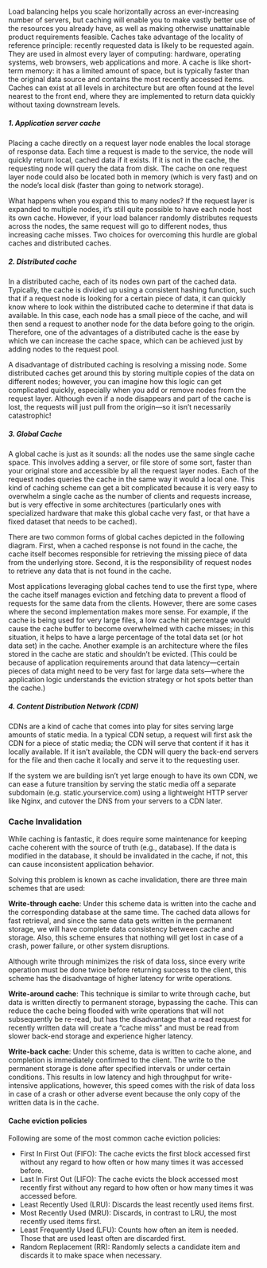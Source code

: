 Load balancing helps you scale horizontally across an ever-increasing number of servers, but caching will enable you to make vastly better use of the resources you already have, as well as making otherwise unattainable product requirements feasible. Caches take advantage of the locality of reference principle: recently requested data is likely to be requested again. They are used in almost every layer of computing: hardware, operating systems, web browsers, web applications and more. A cache is like short-term memory: it has a limited amount of space, but is typically faster than the original data source and contains the most recently accessed items. Caches can exist at all levels in architecture but are often found at the level nearest to the front end, where they are implemented to return data quickly without taxing downstream levels.

##### 1. Application server cache

Placing a cache directly on a request layer node enables the local storage of response data. Each time a request is made to the service, the node will quickly return local, cached data if it exists. If it is not in the cache, the requesting node will query the data from disk. The cache on one request layer node could also be located both in memory (which is very fast) and on the node’s local disk (faster than going to network storage).

What happens when you expand this to many nodes? If the request layer is expanded to multiple nodes, it’s still quite possible to have each node host its own cache. However, if your load balancer randomly distributes requests across the nodes, the same request will go to different nodes, thus increasing cache misses. Two choices for overcoming this hurdle are global caches and distributed caches.

##### 2. Distributed cache

In a distributed cache, each of its nodes own part of the cached data. Typically, the cache is divided up using a consistent hashing function, such that if a request node is looking for a certain piece of data, it can quickly know where to look within the distributed cache to determine if that data is available. In this case, each node has a small piece of the cache, and will then send a request to another node for the data before going to the origin. Therefore, one of the advantages of a distributed cache is the ease by which we can increase the cache space, which can be achieved just by adding nodes to the request pool.

A disadvantage of distributed caching is resolving a missing node. Some distributed caches get around this by storing multiple copies of the data on different nodes; however, you can imagine how this logic can get complicated quickly, especially when you add or remove nodes from the request layer. Although even if a node disappears and part of the cache is lost, the requests will just pull from the origin—so it isn’t necessarily catastrophic!

##### 3. Global Cache

A global cache is just as it sounds: all the nodes use the same single cache space. This involves adding a server, or file store of some sort, faster than your original store and accessible by all the request layer nodes. Each of the request nodes queries the cache in the same way it would a local one. This kind of caching scheme can get a bit complicated because it is very easy to overwhelm a single cache as the number of clients and requests increase, but is very effective in some architectures (particularly ones with specialized hardware that make this global cache very fast, or that have a fixed dataset that needs to be cached).

There are two common forms of global caches depicted in the following diagram. First, when a cached response is not found in the cache, the cache itself becomes responsible for retrieving the missing piece of data from the underlying store. Second, it is the responsibility of request nodes to retrieve any data that is not found in the cache.

Most applications leveraging global caches tend to use the first type, where the cache itself manages eviction and fetching data to prevent a flood of requests for the same data from the clients. However, there are some cases where the second implementation makes more sense. For example, if the cache is being used for very large files, a low cache hit percentage would cause the cache buffer to become overwhelmed with cache misses; in this situation, it helps to have a large percentage of the total data set (or hot data set) in the cache. Another example is an architecture where the files stored in the cache are static and shouldn’t be evicted. (This could be because of application requirements around that data latency—certain pieces of data might need to be very fast for large data sets—where the application logic understands the eviction strategy or hot spots better than the cache.)

##### 4. Content Distribution Network (CDN)

CDNs are a kind of cache that comes into play for sites serving large amounts of static media. In a typical CDN setup, a request will first ask the CDN for a piece of static media; the CDN will serve that content if it has it locally available. If it isn’t available, the CDN will query the back-end servers for the file and then cache it locally and serve it to the requesting user.

If the system we are building isn’t yet large enough to have its own CDN, we can ease a future transition by serving the static media off a separate subdomain (e.g. static.yourservice.com) using a lightweight HTTP server like Nginx, and cutover the DNS from your servers to a CDN later.

### Cache Invalidation
While caching is fantastic, it does require some maintenance for keeping cache coherent with the source of truth (e.g., database). If the data is modified in the database, it should be invalidated in the cache, if not, this can cause inconsistent application behavior.

Solving this problem is known as cache invalidation, there are three main schemes that are used:

__Write-through cache__: Under this scheme data is written into the cache and the corresponding database at the same time. The cached data allows for fast retrieval, and since the same data gets written in the permanent storage, we will have complete data consistency between cache and storage. Also, this scheme ensures that nothing will get lost in case of a crash, power failure, or other system disruptions.

Although write through minimizes the risk of data loss, since every write operation must be done twice before returning success to the client, this scheme has the disadvantage of higher latency for write operations.

__Write-around cache__: This technique is similar to write through cache, but data is written directly to permanent storage, bypassing the cache. This can reduce the cache being flooded with write operations that will not subsequently be re-read, but has the disadvantage that a read request for recently written data will create a “cache miss” and must be read from slower back-end storage and experience higher latency.

__Write-back cache__: Under this scheme, data is written to cache alone, and completion is immediately confirmed to the client. The write to the permanent storage is done after specified intervals or under certain conditions. This results in low latency and high throughput for write-intensive applications, however, this speed comes with the risk of data loss in case of a crash or other adverse event because the only copy of the written data is in the cache.

#### Cache eviction policies
Following are some of the most common cache eviction policies:

* First In First Out (FIFO): The cache evicts the first block accessed first without any regard to how often or how many times it was accessed before.
* Last In First Out (LIFO): The cache evicts the block accessed most recently first without any regard to how often or how many times it was accessed before.
* Least Recently Used (LRU): Discards the least recently used items first.
* Most Recently Used (MRU): Discards, in contrast to LRU, the most recently used items first.
* Least Frequently Used (LFU): Counts how often an item is needed. Those that are used least often are discarded first.
* Random Replacement (RR): Randomly selects a candidate item and discards it to make space when necessary.
